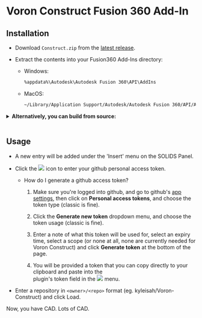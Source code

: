 # Voron Construct Fusion 360 Add-In

## Installation

- Download `Construct.zip` from the [latest release](https://github.com/MapleLeafMakers/VoronConstruct360/releases).

- Extract the contents into your Fusion360 Add-Ins directory:
  - Windows:
    ```txt
    %appdata%\Autodesk\Autodesk Fusion 360\API\AddIns
    ```
  - MacOS:
    ```txt
    ~/Library/Application Support/Autodesk/Autodesk Fusion 360/API/AddIns
    ```

<details>
    <summary>
        <b>
        Alternatively, you can build from source:
        </b>
    </summary>
<p>

Clone the repository, and run:

```sh
pip install plugin/requirements.txt --target=plugin/lib
npm install
npm run build
```

The plugin will be generated in the `dist/` directory, copy the contents into a new directory named Construct in the Fusion360 AddIns directory

</p>
</details>

<br>

## Usage
 
- A new entry will be added under the 'Insert' menu on the SOLIDS Panel.
- Click the <picture><img src="https://upload.wikimedia.org/wikipedia/commons/c/c9/Wikipedia_interwiki_section_gear_icon.svg"></picture> icon to enter your github personal access token.

    - How do I generate a github access token?
      1. Make sure you're logged into github, and go to github's [app settings](https://github.com/settings/apps), then click on **Personal access tokens**, and choose the token type (classic is fine).

      2. Click the **Generate new token** dropdown menu, and choose the token usage (classic is fine).

      3. Enter a note of what this token will be used for, select an expiry time, select a scope (or none at all, none are currently needed for Voron Construct) and click **Generate token** at the bottom of the page.

      4. You will be provided a token that you can copy directly to your clipboard and paste into the <br> plugin's token field in the <picture><img src="https://upload.wikimedia.org/wikipedia/commons/c/c9/Wikipedia_interwiki_section_gear_icon.svg"></picture> menu.

- Enter a repository in `<owner>/<repo>` format (eg. kyleisah/Voron-Construct) and click Load.

Now, you have CAD. Lots of CAD.

